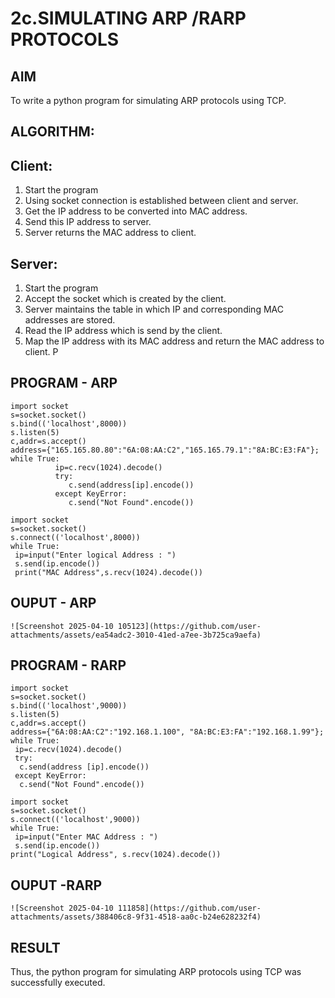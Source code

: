 # 2c.SIMULATING ARP /RARP PROTOCOLS
## AIM
To write a python program for simulating ARP protocols using TCP.
## ALGORITHM:
## Client:
1. Start the program
2. Using socket connection is established between client and server.
3. Get the IP address to be converted into MAC address.
4. Send this IP address to server.
5. Server returns the MAC address to client.
## Server:
1. Start the program
2. Accept the socket which is created by the client.
3. Server maintains the table in which IP and corresponding MAC addresses are
stored.
4. Read the IP address which is send by the client.
5. Map the IP address with its MAC address and return the MAC address to client.
P
## PROGRAM - ARP
```
import socket
s=socket.socket()
s.bind(('localhost',8000))
s.listen(5)
c,addr=s.accept()
address={"165.165.80.80":"6A:08:AA:C2","165.165.79.1":"8A:BC:E3:FA"};
while True:
          ip=c.recv(1024).decode()
          try:
             c.send(address[ip].encode())
          except KeyError:
             c.send("Not Found".encode())
```

```
import socket
s=socket.socket()
s.connect(('localhost',8000))
while True:
 ip=input("Enter logical Address : ")
 s.send(ip.encode())
 print("MAC Address",s.recv(1024).decode())
```

## OUPUT - ARP
```
![Screenshot 2025-04-10 105123](https://github.com/user-attachments/assets/ea54adc2-3010-41ed-a7ee-3b725ca9aefa)
```

## PROGRAM - RARP
```
import socket
s=socket.socket()
s.bind(('localhost',9000))
s.listen(5)
c,addr=s.accept()
address={"6A:08:AA:C2":"192.168.1.100", "8A:BC:E3:FA":"192.168.1.99"};
while True:
 ip=c.recv(1024).decode()
 try:
  c.send(address [ip].encode())
 except KeyError:
  c.send("Not Found".encode())
```

```
import socket
s=socket.socket()
s.connect(('localhost',9000))
while True:
 ip=input("Enter MAC Address : ")
 s.send(ip.encode())
print("Logical Address", s.recv(1024).decode())
```

## OUPUT -RARP
```
![Screenshot 2025-04-10 111858](https://github.com/user-attachments/assets/388406c8-9f31-4518-aa0c-b24e628232f4)
```

## RESULT
Thus, the python program for simulating ARP protocols using TCP was successfully 
executed.
